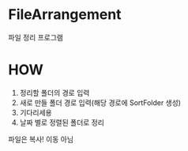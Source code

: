 # FileArrangement

파일 정리 프로그램

# HOW
1. 정리할 폴더의 경로 입력
2. 새로 만들 폴더 경로 입력(해당 경로에 SortFolder 생성)
3. 기다리세용
4. 날짜 별로 정렬된 폴더로 정리

파일은 복사! 이동 아님
